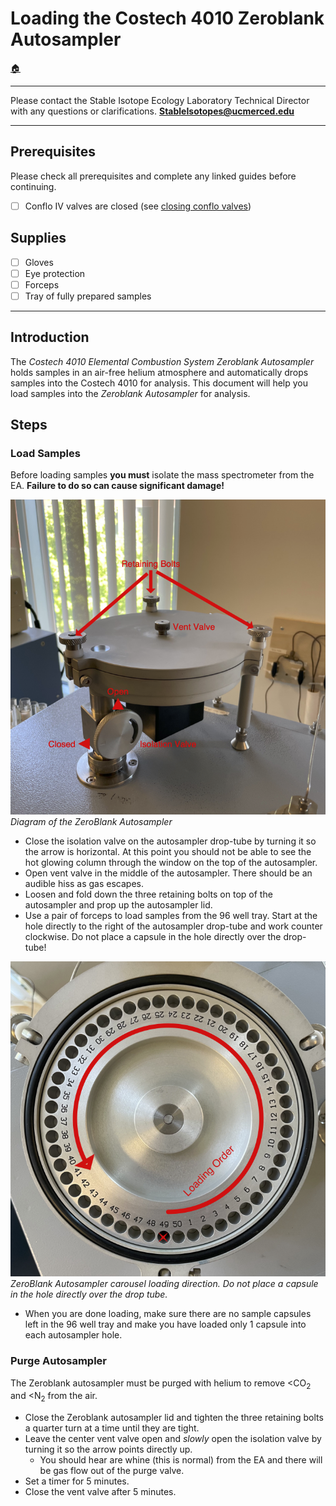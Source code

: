 # Loading the Costech 4010 Zeroblank Autosampler

[🏠](../README.md)

***

Please contact the Stable Isotope Ecology Laboratory Technical Director with any questions or clarifications. **StableIsotopes@ucmerced.edu**

***
## Prerequisites 

Please check all prerequisites and complete any linked guides before continuing.

- [ ] Conflo IV valves are closed (see [closing conflo valves](../conflo/closing_conflo_valves.md))

## Supplies

- [ ] Gloves
- [ ] Eye protection
- [ ] Forceps
- [ ] Tray of fully prepared samples

*** 

## Introduction

The *Costech 4010 Elemental Combustion System* *Zeroblank Autosampler* holds samples in an air-free helium atmosphere and automatically drops samples into the Costech 4010 for analysis. This document will help you load samples into the   *Zeroblank Autosampler* for analysis.

## Steps

### Load Samples

Before loading samples **you must** isolate the mass spectrometer from the EA.  **Failure to do so can cause significant damage!** 

![](../figures/costech_EA/autosampler.png)
*Diagram of the ZeroBlank Autosampler*

* Close the isolation valve on the autosampler drop-tube by turning it so the arrow is horizontal. At this point you should not be able to see the hot glowing column through the window on the top of the autosampler.
* Open vent valve in the middle of the autosampler. There should be an audible hiss as gas escapes.
* Loosen and fold down the three retaining bolts on top of the autosampler and prop up the autosampler lid.
* Use a pair of forceps to load samples from the 96 well tray. Start at the hole directly to the right of the autosampler drop-tube and work counter clockwise. Do not place a capsule in the hole directly over the drop-tube! 

![](../figures/costech_EA/carousel.png)
*ZeroBlank Autosampler carousel loading direction. Do not place a capsule in the hole directly over the drop tube.*

* When you are done loading, make sure there are no sample capsules left in the 96 well tray and make you have loaded only 1 capsule into each autosampler hole. 

### Purge Autosampler

The Zeroblank autosampler must be purged with helium to remove <CO<sub>2</sub> and <N<sub>2</sub> from the air.

* Close the Zeroblank autosampler lid and tighten the three retaining bolts a quarter turn at a time until they are tight.
* Leave the center vent valve open and *slowly* open the isolation valve by turning it so the arrow points directly up. 
    * You should hear are whine (this is normal) from the EA and there will be gas flow out of the purge valve. 
* Set a timer for 5 minutes.
* Close the vent valve after 5 minutes.